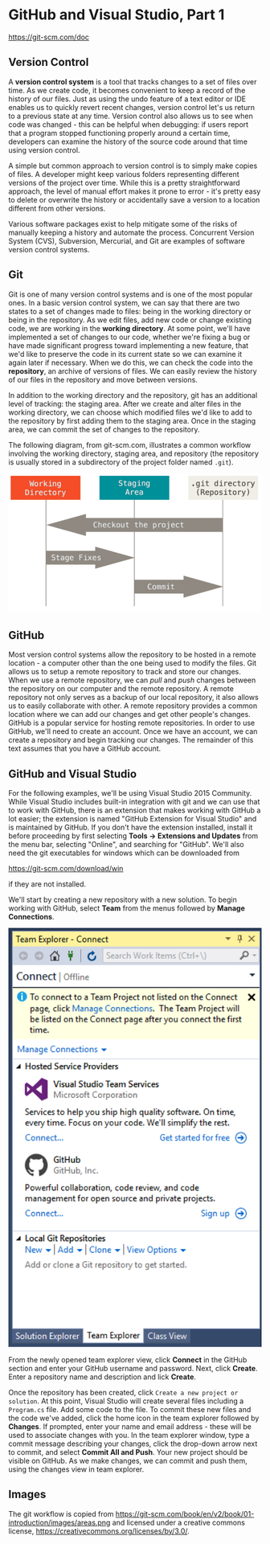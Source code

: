 # GitHub and Visual Studio, Part 1
https://git-scm.com/doc

## Version Control
A **version control system** is a tool that tracks changes to a set of files
over time.  As we create code, it becomes convenient to keep a record of the
history of our files.  Just as using the undo feature of a text editor or IDE
enables us to quickly revert recent changes, version control let's us return
to a previous state at any time.  Version control also allows us to see when
code was changed - this can be helpful when debugging: if users report that
a program stopped functioning properly around a certain time, developers can
examine the history of the source code around that time using version control.

A simple but common approach to version control is to simply make copies of
files.  A developer might keep various folders representing different versions
of the project over time.  While this is a pretty straightforward approach,
the level of manual effort makes it prone to error - it's pretty easy to delete
or overwrite the history or accidentally save a version to a location different
from other versions.

Various software packages exist to help mitigate some of the risks of manually
keeping a history and automate the process.  Concurrent Version System (CVS),
Subversion, Mercurial, and Git are examples of software version control systems.

## Git
Git is one of many version control systems and is one of the most popular ones.
In a basic version control system, we can say that there are two states to a
set of changes made to files: being in the working directory or being in the
repository.  As we edit files, add new code or change existing code, we are
working in the **working directory**.  At some point, we'll have implemented a
set of changes to our code, whether we're fixing a bug or have made significant
progress toward implementing a new feature, that we'd like to preserve the code
in its current state so we can examine it again later if necessary.  When we
do this, we can check the code into the **repository**, an archive of versions
of files.  We can easily review the history of our files in the repository and
move between versions.

In addition to the working directory and the repository, git has an additional
level of tracking: the staging area.  After we create and alter files in the
working directory, we can choose which modified files we'd like to add to the
repository by first adding them to the staging area.  Once in the staging area,
we can commit the set of changes to the repository.

The following diagram, from git-scm.com, illustrates a common workflow
involving the working directory, staging area, and repository (the repository
is usually stored in a subdirectory of the project folder named `.git`).

![workflow](images/areas.png)

## GitHub
Most version control systems allow the repository to be hosted in a remote
location - a computer other than the one being used to modify the files.  Git
allows us to setup a remote repository to track and store our changes.  When
we use a remote repository, we can *pull* and *push* changes between the
repository on our computer and the remote repository.  A remote repository
not only serves as a backup of our local repository, it also allows us to
easily collaborate with other.  A remote repository provides a common location
where we can add our changes and get other people's changes.  GitHub is a
popular service for hosting remote repositories.  In order to use GitHub,
we'll need to create an account.  Once we have an account, we can create
a repository and begin tracking our changes.  The remainder of this text
assumes that you have a GitHub account.

## GitHub and Visual Studio
For the following examples, we'll be using Visual Studio 2015 Community.
While Visual Studio includes built-in integration with git and we can use
that to work with GitHub, there is an extension that makes working with GitHub
a lot easier; the extension is named "GitHub Extension for Visual Studio" and
is maintained by GitHub.  If you don't have the extension installed, install
it before proceeding by first selecting **Tools -> Extensions and Updates**
from the menu bar, selecting "Online", and searching for "GitHub". We'll also
need the git executables for windows which can be downloaded from

https://git-scm.com/download/win

if they are not installed.

We'll start by creating a new repository with a new solution. To begin working
with GitHub, select **Team** from the menus followed by **Manage Connections**.

![team explorer](images/team-explorer.png)

From the newly opened team explorer view, click **Connect** in the GitHub
section and enter your GitHub username and password.  Next, click **Create**.
Enter a repository name and description and lick **Create**.

Once the repository has been created, click `Create a new project or solution`.
At this point, Visual Studio will create several files including a `Program.cs`
file.  Add some code to the file.  To commit these new files and the code we've
added, click the home icon in the team explorer followed by **Changes**. If
prompted, enter your name and email address - these will be used to associate
changes with you.  In the team explorer window, type a commit message
describing your changes, click the drop-down arrow next to commit, and select
**Commit All and Push**.  Your new project should be visible on GitHub.  As we
make changes, we can commit and push them, using the changes view in team
explorer.

## Images
The git workflow is copied from
https://git-scm.com/book/en/v2/book/01-introduction/images/areas.png and
licensed under a creative commons license,
https://creativecommons.org/licenses/by/3.0/.
